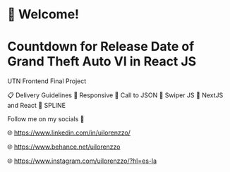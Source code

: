 # 👋 Welcome! 
# Countdown for Release Date of Grand Theft Auto VI in React JS

UTN Frontend Final Project

📋 Delivery Guidelines
📌 Responsive
📌 Call to JSON
📌 Swiper JS
📌 NextJS and React
📌 SPLINE







Follow me on my socials 📱

🌐 https://www.linkedin.com/in/uilorenzzo/

🌐 https://www.behance.net/uilorenzzo

🌐 https://www.instagram.com/uilorenzzo/?hl=es-la

